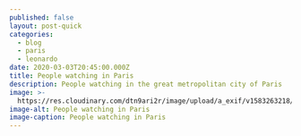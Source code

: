 ```yaml
---
published: false
layout: post-quick
categories:
  - blog
  - paris
  - leonardo
date: 2020-03-03T20:45:00.000Z
title: People watching in Paris
description: People watching in the great metropolitan city of Paris
image: >-
  https://res.cloudinary.com/dtn9ari2r/image/upload/a_exif/v1583263218/blog/F345B03A-D36E-4F24-B5B2-1982BE7A1A67.jpg
image-alt: People watching in Paris
image-caption: People watching in Paris
---
```



